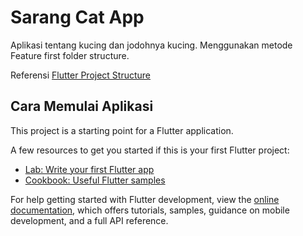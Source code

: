 # Sarang Cat App

Aplikasi tentang kucing dan jodohnya kucing. Menggunakan metode Feature first folder structure.

Referensi
[Flutter Project Structure](https://codewithandrea.com/articles/flutter-project-structure/)

## Cara Memulai Aplikasi

This project is a starting point for a Flutter application.

A few resources to get you started if this is your first Flutter project:

- [Lab: Write your first Flutter app](https://docs.flutter.dev/get-started/codelab)
- [Cookbook: Useful Flutter samples](https://docs.flutter.dev/cookbook)

For help getting started with Flutter development, view the
[online documentation](https://docs.flutter.dev/), which offers tutorials,
samples, guidance on mobile development, and a full API reference.
